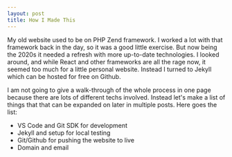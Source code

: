```yaml
---
layout: post
title: How I Made This
---
```


My old website used to be on PHP Zend framework. 
I worked a lot with that framework back in the day, so it was a good little exercise. 
But now being the 2020s it needed a refresh with more up-to-date technologies.
I looked around, and while React and other frameworks are all the rage now, it seemed too much for a little personal website.
Instead I turned to Jekyll which can be hosted for free on Github.

I am not going to give a walk-through of the whole process in one page because there are lots of different techs involved. 
Instead let's make a list of things that that can be expanded on later in multiple posts. 
Here goes the list:

- VS Code and Git SDK for development 
- Jekyll and setup for local testing
- Git/Github for pushing the website to live
- Domain and email